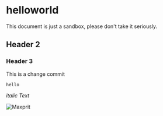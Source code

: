 # helloworld
This document is just a sandbox, please don't take it seriously. 

## Header 2
### Header 3
This is a change commit

`hello`

*italic Text*

![Maxprit](/images/logo.png)

